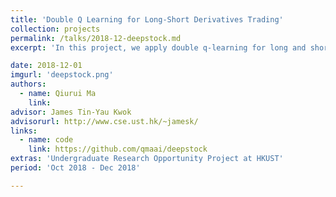 ```yaml
---
title: 'Double Q Learning for Long-Short Derivatives Trading'
collection: projects
permalink: /talks/2018-12-deepstock.md
excerpt: 'In this project, we apply double q-learning for long and short trading on twenty years of oil derivatives. My work envolved first scraped 20 years of oil derivative data from Bloomberg and Yahoo Finance; then implemented a support-resistance line visualization tool to better analyze and feature engineer; finally implemented a double dqn module to long or short the derivative, with its performance beating the benchmark buy-and-hold strategy'

date: 2018-12-01
imgurl: 'deepstock.png' 
authors:
  - name: Qiurui Ma
    link: 
advisor: James Tin-Yau Kwok
advisorurl: http://www.cse.ust.hk/~jamesk/
links:
  - name: code
    link: https://github.com/qmaai/deepstock
extras: 'Undergraduate Research Opportunity Project at HKUST'
period: 'Oct 2018 - Dec 2018'

---
```

